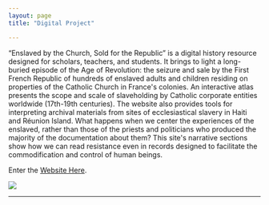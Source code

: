 ```yaml
---
layout: page
title: "Digital Project"

---
```


“Enslaved by the Church, Sold for the Republic” is a digital history resource designed for scholars, teachers, and students. It brings to light a long-buried episode of the Age of Revolution: the seizure and sale by the First French Republic of hundreds of enslaved adults and children residing on properties of the Catholic Church in France's colonies. An interactive atlas presents the scope and scale of slaveholding by Catholic corporate entities worldwide (17th-19th centuries). The website also provides tools for interpreting archival materials from sites of ecclesiastical slavery in Haiti and Réunion Island. What happens when we center the experiences of the enslaved, rather than those of the priests and politicians who produced the majority of the documentation about them? This site's narrative sections show how we can read resistance even in records designed to facilitate the commodification and control of human beings.

Enter the [Website Here](https://storymaps.arcgis.com/stories/68ea1822adba48acadb2848f40b29048).

<img src="{{ site.baseurl }}/3bassins.gif">

---
